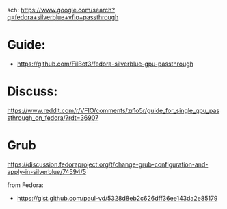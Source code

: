 sch: https://www.google.com/search?q=fedora+silverblue+vfio+passthrough

# Guide:
- https://github.com/FilBot3/fedora-silverblue-gpu-passthrough

# Discuss:
https://www.reddit.com/r/VFIO/comments/zr1o5r/guide_for_single_gpu_passthrough_on_fedora/?rdt=36907

# Grub
https://discussion.fedoraproject.org/t/change-grub-configuration-and-apply-in-silverblue/74594/5

from Fedora:
- https://gist.github.com/paul-vd/5328d8eb2c626dff36ee143da2e85179